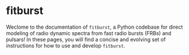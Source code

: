 # fitburst

Weclome to the documentation of `fitburst`, a Python codebase for direct modeling of radio dynamic spectra from fast radio bursts (FRBs) and pulsars! In these pages, you will find a concise and evolving set of instructions for how to use and develop `fitburst`.
